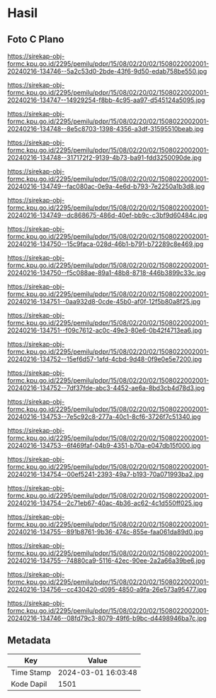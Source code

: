# Hasil

## Foto C Plano

https://sirekap-obj-formc.kpu.go.id/2295/pemilu/pdpr/15/08/02/20/02/1508022002001-20240216-134746--5a2c53d0-2bde-43f6-9d50-edab758be550.jpg

https://sirekap-obj-formc.kpu.go.id/2295/pemilu/pdpr/15/08/02/20/02/1508022002001-20240216-134747--14929254-f8bb-4c95-aa97-d545124a5095.jpg

https://sirekap-obj-formc.kpu.go.id/2295/pemilu/pdpr/15/08/02/20/02/1508022002001-20240216-134748--8e5c8703-1398-4356-a3df-31595510beab.jpg

https://sirekap-obj-formc.kpu.go.id/2295/pemilu/pdpr/15/08/02/20/02/1508022002001-20240216-134748--317172f2-9139-4b73-ba91-fdd3250090de.jpg

https://sirekap-obj-formc.kpu.go.id/2295/pemilu/pdpr/15/08/02/20/02/1508022002001-20240216-134749--fac080ac-0e9a-4e6d-b793-7e2250a1b3d8.jpg

https://sirekap-obj-formc.kpu.go.id/2295/pemilu/pdpr/15/08/02/20/02/1508022002001-20240216-134749--dc868675-486d-40ef-bb9c-c3bf9d60484c.jpg

https://sirekap-obj-formc.kpu.go.id/2295/pemilu/pdpr/15/08/02/20/02/1508022002001-20240216-134750--15c9faca-028d-46b1-b791-b72289c8e469.jpg

https://sirekap-obj-formc.kpu.go.id/2295/pemilu/pdpr/15/08/02/20/02/1508022002001-20240216-134750--f5c088ae-89a1-48b8-8718-446b3899c33c.jpg

https://sirekap-obj-formc.kpu.go.id/2295/pemilu/pdpr/15/08/02/20/02/1508022002001-20240216-134751--0aa932d8-0cde-45b0-af0f-12f5b80a8f25.jpg

https://sirekap-obj-formc.kpu.go.id/2295/pemilu/pdpr/15/08/02/20/02/1508022002001-20240216-134751--f09c7612-ac0c-49e3-80e6-0b42f4713ea6.jpg

https://sirekap-obj-formc.kpu.go.id/2295/pemilu/pdpr/15/08/02/20/02/1508022002001-20240216-134752--15ef6d57-1afd-4cbd-9d48-0f9e0e5e7200.jpg

https://sirekap-obj-formc.kpu.go.id/2295/pemilu/pdpr/15/08/02/20/02/1508022002001-20240216-134752--7df37fde-abc3-4452-ae6a-8bd3cb4d78d3.jpg

https://sirekap-obj-formc.kpu.go.id/2295/pemilu/pdpr/15/08/02/20/02/1508022002001-20240216-134753--7e5c92c8-277a-40c1-8cf6-3726f7c51340.jpg

https://sirekap-obj-formc.kpu.go.id/2295/pemilu/pdpr/15/08/02/20/02/1508022002001-20240216-134753--6f469faf-04b9-4351-b70a-e047db15f000.jpg

https://sirekap-obj-formc.kpu.go.id/2295/pemilu/pdpr/15/08/02/20/02/1508022002001-20240216-134754--00ef5241-2393-49a7-b193-70a071993ba2.jpg

https://sirekap-obj-formc.kpu.go.id/2295/pemilu/pdpr/15/08/02/20/02/1508022002001-20240216-134754--2c71eb67-40ac-4b36-ac62-4c1d550ff025.jpg

https://sirekap-obj-formc.kpu.go.id/2295/pemilu/pdpr/15/08/02/20/02/1508022002001-20240216-134755--891b8761-9b36-474c-855e-faa061da89d0.jpg

https://sirekap-obj-formc.kpu.go.id/2295/pemilu/pdpr/15/08/02/20/02/1508022002001-20240216-134755--74880ca9-5116-42ec-90ee-2a2a66a39be6.jpg

https://sirekap-obj-formc.kpu.go.id/2295/pemilu/pdpr/15/08/02/20/02/1508022002001-20240216-134756--cc430420-d095-4850-a9fa-26e573a95477.jpg

https://sirekap-obj-formc.kpu.go.id/2295/pemilu/pdpr/15/08/02/20/02/1508022002001-20240216-134746--08fd79c3-8079-49f6-b9bc-d4498946ba7c.jpg


## Metadata

| Key        | Value               |
| ---------- | ------------------- |
| Time Stamp | 2024-03-01 16:03:48 |
| Kode Dapil | 1501                |



